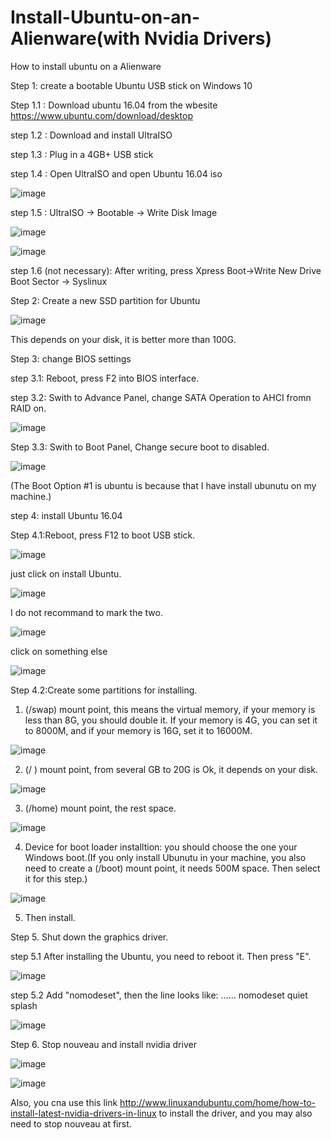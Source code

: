 # Install-Ubuntu-on-an-Alienware(with Nvidia Drivers)
How to install ubuntu on a Alienware

Step 1: create a bootable Ubuntu USB stick on Windows 10

Step 1.1 : Download ubuntu 16.04 from the wbesite https://www.ubuntu.com/download/desktop

step 1.2 : Download and install UltraISO

step 1.3 : Plug in a 4GB+ USB stick

step 1.4 : Open UltraISO and open Ubuntu 16.04 iso

![image](https://github.com/tianqi0124/Install-Ubuntu-on-an-Alienware/blob/master/image/1.jpeg)

step 1.5 : UltraISO -> Bootable -> Write Disk Image

![image](https://github.com/tianqi0124/Install-Ubuntu-on-an-Alienware/blob/master/image/2.png)

![image](https://github.com/tianqi0124/Install-Ubuntu-on-an-Alienware/blob/master/image/3.png)

step 1.6 (not necessary): After writing, press Xpress Boot->Write New Drive Boot Sector -> Syslinux


Step 2: Create a new SSD partition for Ubuntu

![image](https://github.com/tianqi0124/Install-Ubuntu-on-an-Alienware/blob/master/image/4.png)

This depends on your disk, it is better more than 100G.

Step 3: change BIOS settings

step 3.1: Reboot, press F2 into BIOS interface.

step 3.2: Swith to Advance Panel, change SATA Operation to AHCI fromn RAID on.

![image](https://github.com/tianqi0124/Install-Ubuntu-on-an-Alienware/blob/master/image/8.jpeg)

Step 3.3: Swith to Boot Panel, Change secure boot to disabled.

![image](https://github.com/tianqi0124/Install-Ubuntu-on-an-Alienware/blob/master/image/9.jpeg)

(The Boot Option #1 is ubuntu is because that I have install ubunutu on my machine.)

step 4: install Ubuntu 16.04

Step 4.1:Reboot, press F12 to boot USB stick.

![image](https://github.com/tianqi0124/Install-Ubuntu-on-an-Alienware/blob/master/image/14.JPG)

just click on install Ubuntu.

![image](https://github.com/tianqi0124/Install-Ubuntu-on-an-Alienware/blob/master/image/5.png)

I do not recommand to mark the two.

![image](https://github.com/tianqi0124/Install-Ubuntu-on-an-Alienware/blob/master/image/6.png)

click on something else

![image](https://github.com/tianqi0124/Install-Ubuntu-on-an-Alienware/blob/master/image/7.png)


Step 4.2:Create some partitions for installing.

1. (/swap) mount point, this means the virtual memory, if your memory is less than 8G, you should double it. If your memory is 4G, you can set it to 8000M, and if your memory is 16G, set it to 16000M.

![image](https://github.com/tianqi0124/Install-Ubuntu-on-an-Alienware/blob/master/image/16.png)


2. (/ ) mount point, from several GB to 20G is Ok, it depends on your disk.

![image](https://github.com/tianqi0124/Install-Ubuntu-on-an-Alienware/blob/master/image/17.png)

3. (/home) mount point, the rest space.

![image](https://github.com/tianqi0124/Install-Ubuntu-on-an-Alienware/blob/master/image/15.png)

4. Device for boot loader installtion: you should choose the one your Windows boot.(If you only install Ubunutu in your machine, you also need to create a (/boot) mount point, it needs 500M space. Then select it for this step.)

![image](https://github.com/tianqi0124/Install-Ubuntu-on-an-Alienware/blob/master/image/18.png)

5. Then install.

Step 5. Shut down the graphics driver.

step 5.1 After installing the Ubuntu, you need to reboot it. Then press "E".

![image](https://github.com/tianqi0124/Install-Ubuntu-on-an-Alienware/blob/master/image/13.jpeg)

step 5.2 Add "nomodeset", then the line looks like: ...... nomodeset quiet splash

![image](https://github.com/tianqi0124/Install-Ubuntu-on-an-Alienware/blob/master/image/12.jpeg)

Step 6. Stop nouveau and install nvidia driver

![image](https://github.com/tianqi0124/Install-Ubuntu-on-an-Alienware/blob/master/image/19.png)

![image](https://github.com/tianqi0124/Install-Ubuntu-on-an-Alienware/blob/master/image/20.png)


Also, you cna use this link http://www.linuxandubuntu.com/home/how-to-install-latest-nvidia-drivers-in-linux
to install the driver, and you may also need to stop nouveau at first.
